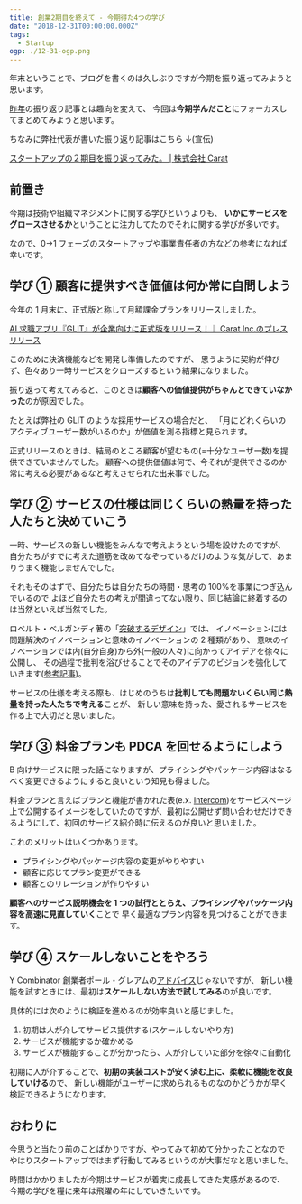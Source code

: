```yaml
---
title: 創業2期目を終えて - 今期得た4つの学び
date: "2018-12-31T00:00:00.000Z"
tags:
  - Startup
ogp: ./12-31-ogp.png
---
```


年末ということで、ブログを書くのは久しぶりですが今期を振り返ってみようと思います。

[昨年](https://saitoxu.io/2017/12/31/one-year-summary.html)の振り返り記事とは趣向を変えて、
今回は**今期学んだこと**にフォーカスしてまとめてみようと思います。

ちなみに弊社代表が書いた振り返り記事はこちら ↓(宣伝)

[スタートアップの２期目を振り返ってみた。 \| 株式会社 Carat](https://www.wantedly.com/companies/caratinc/post_articles/149005)

## **前置き**

今期は技術や組織マネジメントに関する学びというよりも、
**いかにサービスをグロースさせるか**ということに注力してたのでそれに関する学びが多いです。

なので、0→1 フェーズのスタートアップや事業責任者の方などの参考になれば幸いです。

## **学び ① 顧客に提供すべき価値は何か常に自問しよう**

今年の 1 月末に、正式版と称して月額課金プランをリリースしました。

[AI 求職アプリ『GLIT』が企業向けに正式版をリリース！｜ Carat Inc.のプレスリリース](https://prtimes.jp/main/html/rd/p/000000011.000023025.html)

このために決済機能などを開発し準備したのですが、
思うように契約が伸びず、色々あり一時サービスをクローズするという結果になりました。

振り返って考えてみると、このときは**顧客への価値提供がちゃんとできていなかった**のが原因でした。

たとえば弊社の GLIT のような採用サービスの場合だと、
「月にどれくらいのアクティブユーザー数がいるのか」が価値を測る指標と見られます。

正式リリースのときは、結局のところ顧客が望むもの(=十分なユーザー数)を提供できていませんでした。
顧客への提供価値は何で、今それが提供できるのか常に考える必要があるなと考えさせられた出来事でした。

## **学び ② サービスの仕様は同じくらいの熱量を持った人たちと決めていこう**

一時、サービスの新しい機能をみんなで考えようという場を設けたのですが、
自分たちがすでに考えた道筋を改めてなぞっているだけのような気がして、あまりうまく機能しませんでした。

それもそのはずで、自分たちは自分たちの時間・思考の 100%を事業につぎ込んでいるので
よほど自分たちの考えが間違ってない限り、同じ結論に終着するのは当然といえば当然でした。

ロベルト・ベルガンディ著の「[突破するデザイン](http://amzn.asia/d/eiHUvRS)」では、
イノベーションには問題解決のイノベーションと意味のイノベーションの 2 種類があり、
意味のイノベーションでは内(自分自身)から外(一般の人々)に向かってアイデアを徐々に公開し、
その過程で批判を浴びせることでそのアイデアのビジョンを強化していきます([参考記事](https://www.worksight.jp/issues/1050.html))。

サービスの仕様を考える際も、はじめのうちは**批判しても問題ないくらい同じ熱量を持った人たちで考える**ことが、
新しい意味を持った、愛されるサービスを作る上で大切だと思いました。

## **学び ③ 料金プランも PDCA を回せるようにしよう**

B 向けサービスに限った話になりますが、プライシングやパッケージ内容はなるべく変更できるようにすると良いという知見も得ました。

料金プランと言えばプランと機能が書かれた表(e.x. [Intercom](https://www.intercom.com/pricing?current_tab=all_intercom_tab))をサービスページ上で公開するイメージをしていたのですが、最初は公開せず問い合わせだけできるようにして、初回のサービス紹介時に伝えるのが良いと思いました。

これのメリットはいくつかあります。

- プライシングやパッケージ内容の変更がやりやすい
- 顧客に応じてプラン変更ができる
- 顧客とのリレーションが作りやすい

**顧客へのサービス説明機会を 1 つの試行ととらえ、プライシングやパッケージ内容を高速に見直していく**ことで
早く最適なプラン内容を見つけることができます。

## **学び ④ スケールしないことをやろう**

Y Combinator 創業者ポール・グレアムの[アドバイス](https://postd.cc/do-things-that-dont-scale/)じゃないですが、
新しい機能を試すときには、最初は**スケールしない方法で試してみる**のが良いです。

具体的には次のように検証を進めるのが効率良いと感じました。

1. 初期は人が介してサービス提供する(スケールしないやり方)
1. サービスが機能するか確かめる
1. サービスが機能することが分かったら、人が介していた部分を徐々に自動化

初期に人が介することで、**初期の実装コストが安く済む上に、柔軟に機能を改良していける**ので、
新しい機能がユーザーに求められるものなのかどうかが早く検証できるようになります。

## **おわりに**

今思うと当たり前のことばかりですが、やってみて初めて分かったことなので
やはりスタートアップではまず行動してみるというのが大事だなと思いました。

時間はかかりましたが今期はサービスが着実に成長してきた実感があるので、
今期の学びを糧に来年は飛躍の年にしていきたいです。
